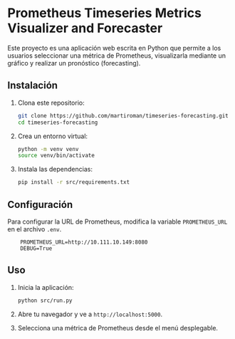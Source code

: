 # Prometheus Timeseries Metrics Visualizer and Forecaster

Este proyecto es una aplicación web escrita en Python que permite a los usuarios seleccionar una métrica de Prometheus, visualizarla mediante un gráfico y realizar un pronóstico (forecasting).

## Instalación

1. Clona este repositorio:
    ```bash
    git clone https://github.com/martiroman/timeseries-forecasting.git
    cd timeseries-forecasting
    ```

2. Crea un entorno virtual:
    ```bash
    python -m venv venv
    source venv/bin/activate
    ```

3. Instala las dependencias:
    ```bash
    pip install -r src/requirements.txt
    ```
## Configuración

Para configurar la URL de Prometheus, modifica la variable `PROMETHEUS_URL` en el archivo `.env`.

        PROMETHEUS_URL=http://10.111.10.149:8080
        DEBUG=True
        
## Uso

1. Inicia la aplicación:
    ```bash
    python src/run.py
    ```

2. Abre tu navegador y ve a `http://localhost:5000`.

3. Selecciona una métrica de Prometheus desde el menú desplegable.

